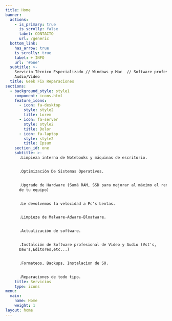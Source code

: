 ```yaml
---
title: Home
banner:
  actions:
    - is_primary: true
      is_scrolly: false
      label: CONTACTO
      url: /generic
  bottom_link:
    has_arrow: true
    is_scrolly: true
    label: + INFO
    url: '#one'
  subtitle: >-
    Servicio Técnico Especializado // Windows y Mac  // Software profesional de
    Audio/Video
  title: Geek Fix Reparaciones
sections:
  - background_style: style1
    component: icons.html
    feature_icons:
      - icon: fa-desktop
        style: style2
        title: Lorem
      - icon: fa-server
        style: style2
        title: Dolor
      - icon: fa-laptop
        style: style2
        title: Ipsum
    section_id: one
    subtitle: >-
      .Limpieza interna de Notebooks y máquinas de escritorio.


      .Optimización De Sistemas Operativos.


      .Upgrade de Hardware (Sumá RAM, SSD para mejorar al máximo el rendimiento
      de tu equipo)


      .Le devolvemos la velocidad a Pc's Lentas.


      .Limpieza de Malware-Adware-Bloatware.


      .Actualización de software.


      .Instalción de Software profesional de Video y Audio (Vst's,
      Daw's,Editores,etc...)


      .Formateos, Backups, Instalacion de SO.


      .Reparaciones de todo tipo.
    title: Servicios
    type: icons
menu:
  main:
    name: Home
    weight: 1
layout: home
---
```



